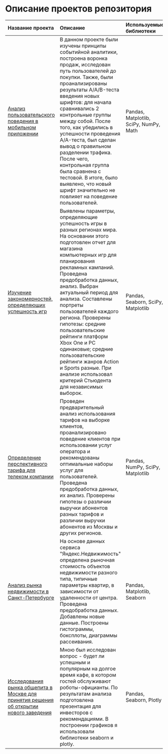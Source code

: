# Описание проектов репозитория
|Название проекта|Описание|Используемые библиотеки|
| :- | :- | :- |
|[Анализ пользовательского поведения в мобильном приложении](https://github.com/Vadim70151/data_projects/tree/main/%D0%90%D0%BD%D0%B0%D0%BB%D0%B8%D0%B7%20%D0%BF%D0%BE%D0%BB%D1%8C%D0%B7%D0%BE%D0%B2%D0%B0%D1%82%D0%B5%D0%BB%D0%B5%D0%B9%20%D0%BC%D0%BE%D0%B1%D0%B8%D0%BB%D1%8C%D0%BD%D0%BE%D0%B3%D0%BE%20%D0%BF%D1%80%D0%B8%D0%BB%D0%BE%D0%B6%D0%B5%D0%BD%D0%B8%D1%8F)|В данном проекте были изучены принципы событийной аналитики, построена воронка продаж, исследован путь пользователей до покупки. Также, были проанализированы результаты A/A/B-теста введения новых шрифтов: для начала сравнивались 2 контрольные группы между собой. После того, как убедились в успешности проведения A/A-теста, был сделан вывод о правильном разделении трафика. После чего, контрольная группа была сравнена с тестовой. В итоге, было выявлено, что новый шрифт значительно не повлияет на поведение пользователей.|Pandas, Matplotlib, SciPy, NumPy, Math|
|[Изучение закономерностей, определяющих успешность игр](https://github.com/Vadim70151/data_projects/tree/main/%D0%98%D1%81%D1%81%D0%BB%D0%B5%D0%B4%D0%BE%D0%B2%D0%B0%D0%BD%D0%B8%D0%B5%20%D1%83%D1%81%D0%BF%D0%B5%D1%88%D0%BD%D0%BE%D1%81%D1%82%D0%B8%20%D0%B8%D0%B3%D1%80)|Выявлены параметры, определяющие успешность игры в разных регионах мира. На основании этого подготовлен отчет для магазина компьютерных игр для планирования рекламных кампаний. Проведена предобработка данных, анализ. Выбран актуальный период для анализа. Составлены портреты пользователей каждого региона. Проверены гипотезы: средние пользовательские рейтинги платформ Xbox One и PC одинаковые; средние пользовательские рейтинги жанров Action и Sports разные. При анализе использовал критерий Стьюдента для независимых выборок.|Pandas, Seaborn, SciPy, Matplotlib|
|[Определение перспективного тарифа для телеком компании](https://github.com/Vadim70151/data_projects/tree/main/%D0%90%D0%BD%D0%B0%D0%BB%D0%B8%D0%B7%20%D1%82%D0%B0%D1%80%D0%B8%D1%84%D0%BE%D0%B2%20%D1%82%D0%B5%D0%BB%D0%B5%D0%BA%D0%BE%D0%BC%20%D0%BA%D0%BE%D0%BC%D0%BF%D0%B0%D0%BD%D0%B8%D0%B8)| Проведен предварительный анализ использования тарифов на выборке клиентов, проанализировано поведение клиентов при использовании услуг оператора и рекомендованы оптимальные наборы услуг для пользователей. Проведена предобработка данных, их анализ. Проверены гипотезы о различии выручки абонентов разных тарифов и различии выручки абонентов из Москвы и других регионов. | Pandas, NumPy, SciPy, Matplotlib |
|[Анализ рынка недвижимости в Санкт-Петербурге](https://github.com/Vadim70151/data_projects/tree/main/real_estate_analysis)| На основе данных сервиса "Яндекс.Недвижимость" определена рыночная стоимость объектов недвижимости разного типа, типичные параметры квартир, в зависимости от удаленности от центра. Проведена предобработка данных. Добавлены новые данные. Построены гистограммы, боксплоты, диаграммы рассеивания. | Pandas, Matplotlib, Seaborn|
|[Исследования рынка общепита в Москве для принятия решения об открытии нового заведения](https://github.com/Vadim70151/data_projects/tree/main/catering_establishments_analysis)|Мною был исследован вопрос - будет ли успешным и популярным на долгое время кафе, в котором гостей обслуживают роботы-официанты. По результатам анализа подготовлена презентация для инвесторов с рекомендациями. В построении графиков я использовали библиотеки seaborn и plotly.|Pandas, Seaborn, Plotly|
